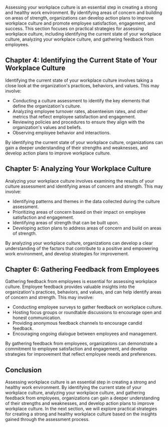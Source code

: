
Assessing your workplace culture is an essential step in creating a strong and healthy work environment. By identifying areas of concern and building on areas of strength, organizations can develop action plans to improve workplace culture and promote employee satisfaction, engagement, and success. This section focuses on practical strategies for assessing workplace culture, including identifying the current state of your workplace culture, analyzing your workplace culture, and gathering feedback from employees.

Chapter 4: Identifying the Current State of Your Workplace Culture
------------------------------------------------------------------

Identifying the current state of your workplace culture involves taking a close look at the organization's practices, behaviors, and values. This may involve:

- Conducting a culture assessment to identify the key elements that define the organization's culture.
- Analyzing employee turnover rates, absenteeism rates, and other metrics that reflect employee satisfaction and engagement.
- Reviewing policies and procedures to ensure they align with the organization's values and beliefs.
- Observing employee behavior and interactions.

By identifying the current state of your workplace culture, organizations can gain a deeper understanding of their strengths and weaknesses, and develop action plans to improve workplace culture.

Chapter 5: Analyzing Your Workplace Culture
-------------------------------------------

Analyzing your workplace culture involves examining the results of your culture assessment and identifying areas of concern and strength. This may involve:

- Identifying patterns and themes in the data collected during the culture assessment.
- Prioritizing areas of concern based on their impact on employee satisfaction and engagement.
- Identifying areas of strength that can be built upon.
- Developing action plans to address areas of concern and build on areas of strength.

By analyzing your workplace culture, organizations can develop a clear understanding of the factors that contribute to a positive and empowering work environment, and develop strategies for improvement.

Chapter 6: Gathering Feedback from Employees
--------------------------------------------

Gathering feedback from employees is essential for assessing workplace culture. Employee feedback provides valuable insights into the organization's practices, behaviors, and values, and can help identify areas of concern and strength. This may involve:

- Conducting employee surveys to gather feedback on workplace culture.
- Hosting focus groups or roundtable discussions to encourage open and honest communication.
- Providing anonymous feedback channels to encourage candid feedback.
- Encouraging ongoing dialogue between employees and management.

By gathering feedback from employees, organizations can demonstrate a commitment to employee satisfaction and engagement, and develop strategies for improvement that reflect employee needs and preferences.

Conclusion
----------

Assessing workplace culture is an essential step in creating a strong and healthy work environment. By identifying the current state of your workplace culture, analyzing your workplace culture, and gathering feedback from employees, organizations can gain a deeper understanding of their strengths and weaknesses, and develop action plans to improve workplace culture. In the next section, we will explore practical strategies for creating a strong and healthy workplace culture based on the insights gained through the assessment process.
